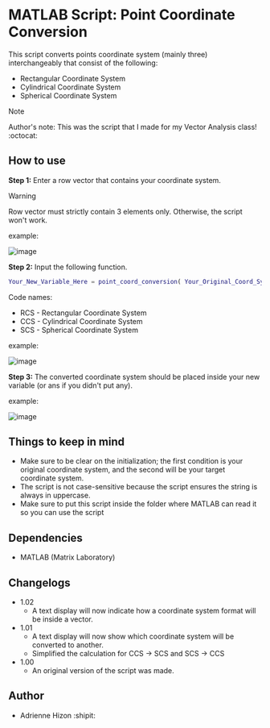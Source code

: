 # MATLAB Script: Point Coordinate Conversion
This script converts points coordinate system (mainly three) interchangeably that consist of the following:
- Rectangular Coordinate System
- Cylindrical Coordinate System
- Spherical Coordinate System

>[!NOTE]
> Author's note: This was the script that I made for my Vector Analysis class! :octocat:

## How to use
**Step 1:** Enter a row vector that contains your coordinate system.
>[!WARNING]
> Row vector must strictly contain 3 elements only. Otherwise, the script won't work.

example: 

![image](https://github.com/user-attachments/assets/052bdd3c-3e9c-4988-9203-fc8e1d2865e6)


**Step 2:** Input the following function.

```matlab
Your_New_Variable_Here = point_coord_conversion( Your_Original_Coord_System , Your_Target_Coord_System , Your_Vector_Variable)
```
Code names:
- RCS - Rectangular Coordinate System
- CCS - Cylindrical Coordinate System
- SCS - Spherical Coordinate System

example:

![image](https://github.com/user-attachments/assets/d20c0ebd-bcc2-4b60-8bf0-f5820d61b4e8)


**Step 3:** The converted coordinate system should be placed inside your new variable (or ans if you didn't put any).

example:

![image](https://github.com/user-attachments/assets/06bfec82-52aa-4568-b82b-ac859c23cb80)


## Things to keep in mind
- Make sure to be clear on the initialization; the first condition is your original coordinate system, and the second will be your target coordinate system.
- The script is not case-sensitive because the script ensures the string is always in uppercase.
- Make sure to put this script inside the folder where MATLAB can read it so you can use the script

## Dependencies
- MATLAB (Matrix Laboratory)

## Changelogs
- 1.02
  - A text display will now indicate how a coordinate system format will be inside a vector.
- 1.01
  - A text display will now show which coordinate system will be converted to another.
  - Simplified the calculation for CCS -> SCS and SCS -> CCS
- 1.00
  - An original version of the script was made.

## Author
- Adrienne Hizon :shipit:

